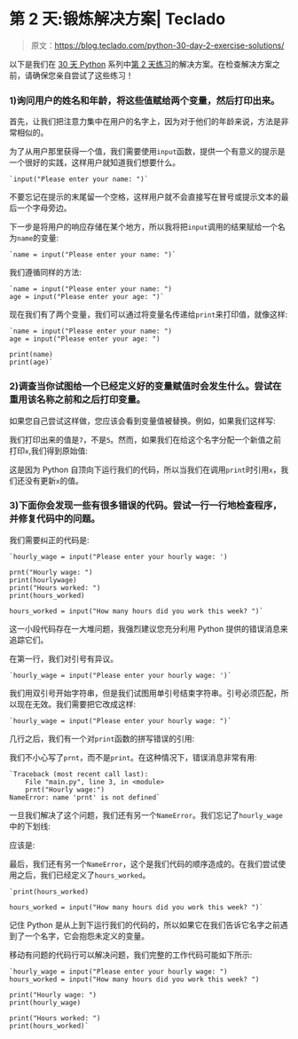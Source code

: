 # 第 2 天:锻炼解决方案| Teclado

> 原文：<https://blog.teclado.com/python-30-day-2-exercise-solutions/>

以下是我们在 [30 天 Python](https://blog.teclado.com/30-days-of-python/) 系列中[第 2 天练习](/30-days-of-python/python-30-day-2-strings-variables)的解决方案。在检查解决方案之前，请确保您亲自尝试了这些练习！

### 1)询问用户的姓名和年龄，将这些值赋给两个变量，然后打印出来。

首先，让我们把注意力集中在用户的名字上，因为对于他们的年龄来说，方法是非常相似的。

为了从用户那里获得一个值，我们需要使用`input`函数，提供一个有意义的提示是一个很好的实践，这样用户就知道我们想要什么。

```
`input("Please enter your name: ")` 
```

不要忘记在提示的末尾留一个空格，这样用户就不会直接写在冒号或提示文本的最后一个字母旁边。

下一步是将用户的响应存储在某个地方，所以我将把`input`调用的结果赋给一个名为`name`的变量:

```
`name = input("Please enter your name: ")` 
```

我们遵循同样的方法:

```
`name = input("Please enter your name: ")
age = input("Please enter your age: ")` 
```

现在我们有了两个变量，我们可以通过将变量名传递给`print`来打印值，就像这样:

```
`name = input("Please enter your name: ")
age = input("Please enter your age: ")

print(name)
print(age)` 
```

### 2)调查当你试图给一个已经定义好的变量赋值时会发生什么。尝试在重用该名称之前和之后打印变量。

如果您自己尝试这样做，您应该会看到变量值被替换。例如，如果我们这样写:

我们打印出来的值是`7`，不是`5`。然而，如果我们在给这个名字分配一个新值之前打印`x`,我们得到原始值:

这是因为 Python 自顶向下运行我们的代码，所以当我们在调用`print`时引用`x`，我们还没有更新`x`的值。

### 3)下面你会发现一些有很多错误的代码。尝试一行一行地检查程序，并修复代码中的问题。

我们需要纠正的代码是:

```
`hourly_wage = input("Please enter your hourly wage: ')

prnt("Hourly wage: ")
print(hourlywage)
print("Hours worked: ")
print(hours_worked)

hours_worked = input("How many hours did you work this week? ")` 
```

这一小段代码存在一大堆问题，我强烈建议您充分利用 Python 提供的错误消息来追踪它们。

在第一行，我们对引号有异议。

```
`hourly_wage = input("Please enter your hourly wage: ')` 
```

我们用双引号开始字符串，但是我们试图用单引号结束字符串。引号必须匹配，所以现在无效。我们需要把它改成这样:

```
`hourly_wage = input("Please enter your hourly wage: ")` 
```

几行之后，我们有一个对`print`函数的拼写错误的引用:

我们不小心写了`prnt`，而不是`print`。在这种情况下，错误消息非常有用:

```
`Traceback (most recent call last):
    File "main.py", line 3, in <module>
    prnt("Hourly wage:")
NameError: name 'prnt' is not defined` 
```

一旦我们解决了这个问题，我们还有另一个`NameError`。我们忘记了`hourly_wage`中的下划线:

应该是:

最后，我们还有另一个`NameError`，这个是我们代码的顺序造成的。在我们尝试使用之后，我们已经定义了`hours_worked`。

```
`print(hours_worked)

hours_worked = input("How many hours did you work this week? ")` 
```

记住 Python 是从上到下运行我们的代码的，所以如果它在我们告诉它名字之前遇到了一个名字，它会抱怨未定义的变量。

移动有问题的代码行可以解决问题，我们完整的工作代码可能如下所示:

```
`hourly_wage = input("Please enter your hourly wage: ")
hours_worked = input("How many hours did you work this week? ")

print("Hourly wage: ")
print(hourly_wage)

print("Hours worked: ")
print(hours_worked)` 
```